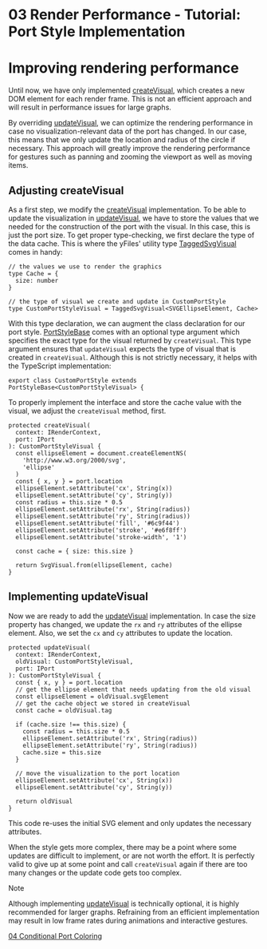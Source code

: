 <!--
 //////////////////////////////////////////////////////////////////////////////
 // @license
 // This file is part of yFiles for HTML 2.6.0.3.
 // Use is subject to license terms.
 //
 // Copyright (c) 2000-2024 by yWorks GmbH, Vor dem Kreuzberg 28,
 // 72070 Tuebingen, Germany. All rights reserved.
 //
 //////////////////////////////////////////////////////////////////////////////
-->
# 03 Render Performance - Tutorial: Port Style Implementation

# Improving rendering performance

Until now, we have only implemented [createVisual](https://docs.yworks.com/yfileshtml/#/api/PortStyleBase#PortStyleBase-method-createVisual), which creates a new DOM element for each render frame. This is not an efficient approach and will result in performance issues for large graphs.

By overriding [updateVisual](https://docs.yworks.com/yfileshtml/#/api/PortStyleBase#PortStyleBase-method-updateVisual), we can optimize the rendering performance in case no visualization-relevant data of the port has changed. In our case, this means that we only update the location and radius of the circle if necessary. This approach will greatly improve the rendering performance for gestures such as panning and zooming the viewport as well as moving items.

## Adjusting createVisual

As a first step, we modify the [createVisual](https://docs.yworks.com/yfileshtml/#/api/PortStyleBase#PortStyleBase-method-createVisual) implementation. To be able to update the visualization in [updateVisual](https://docs.yworks.com/yfileshtml/#/api/PortStyleBase#PortStyleBase-method-updateVisual), we have to store the values that we needed for the construction of the port with the visual. In this case, this is just the port size. To get proper type-checking, we first declare the type of the data cache. This is where the yFiles' utility type [TaggedSvgVisual](https://docs.yworks.com/yfileshtml/#/api/TaggedSvgVisual) comes in handy:

```
// the values we use to render the graphics
type Cache = {
  size: number
}

// the type of visual we create and update in CustomPortStyle
type CustomPortStyleVisual = TaggedSvgVisual<SVGEllipseElement, Cache>
```

With this type declaration, we can augment the class declaration for our port style. [PortStyleBase](https://docs.yworks.com/yfileshtml/#/api/PortStyleBase) comes with an optional type argument which specifies the exact type for the visual returned by `createVisual`. This type argument ensures that `updateVisual` expects the type of visual that is created in `createVisual`. Although this is not strictly necessary, it helps with the TypeScript implementation:

```
export class CustomPortStyle extends PortStyleBase<CustomPortStyleVisual> {
```

To properly implement the interface and store the cache value with the visual, we adjust the `createVisual` method, first.

```
protected createVisual(
  context: IRenderContext,
  port: IPort
): CustomPortStyleVisual {
  const ellipseElement = document.createElementNS(
    'http://www.w3.org/2000/svg',
    'ellipse'
  )
  const { x, y } = port.location
  ellipseElement.setAttribute('cx', String(x))
  ellipseElement.setAttribute('cy', String(y))
  const radius = this.size * 0.5
  ellipseElement.setAttribute('rx', String(radius))
  ellipseElement.setAttribute('ry', String(radius))
  ellipseElement.setAttribute('fill', '#6c9f44')
  ellipseElement.setAttribute('stroke', '#e6f8ff')
  ellipseElement.setAttribute('stroke-width', '1')

  const cache = { size: this.size }

  return SvgVisual.from(ellipseElement, cache)
}
```

## Implementing updateVisual

Now we are ready to add the [updateVisual](https://docs.yworks.com/yfileshtml/#/api/PortStyleBase#PortStyleBase-method-updateVisual) implementation. In case the size property has changed, we update the `rx` and `ry` attributes of the ellipse element. Also, we set the `cx` and `cy` attributes to update the location.

```
protected updateVisual(
  context: IRenderContext,
  oldVisual: CustomPortStyleVisual,
  port: IPort
): CustomPortStyleVisual {
  const { x, y } = port.location
  // get the ellipse element that needs updating from the old visual
  const ellipseElement = oldVisual.svgElement
  // get the cache object we stored in createVisual
  const cache = oldVisual.tag

  if (cache.size !== this.size) {
    const radius = this.size * 0.5
    ellipseElement.setAttribute('rx', String(radius))
    ellipseElement.setAttribute('ry', String(radius))
    cache.size = this.size
  }

  // move the visualization to the port location
  ellipseElement.setAttribute('cx', String(x))
  ellipseElement.setAttribute('cy', String(y))

  return oldVisual
}
```

This code re-uses the initial SVG element and only updates the necessary attributes.

When the style gets more complex, there may be a point where some updates are difficult to implement, or are not worth the effort. It is perfectly valid to give up at some point and call `createVisual` again if there are too many changes or the update code gets too complex.

Note

Although implementing [updateVisual](https://docs.yworks.com/yfileshtml/#/api/PortStyleBase#PortStyleBase-method-updateVisual) is technically optional, it is highly recommended for larger graphs. Refraining from an efficient implementation may result in low frame rates during animations and interactive gestures.

[04 Conditional Port Coloring](../../tutorial-style-implementation-port/04-conditional-coloring/)
